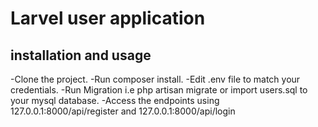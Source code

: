 # Larvel user application
## installation and usage
-Clone the project.
-Run composer install.
-Edit .env file to match your credentials.
-Run Migration i.e php artisan migrate or import users.sql to your mysql database.
-Access the endpoints using 127.0.0.1:8000/api/register and 127.0.0.1:8000/api/login
